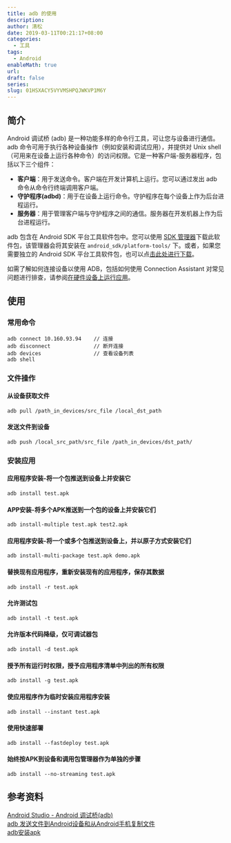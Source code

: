 ```yaml
---
title: adb 的使用
description: 
author: 清松
date: 2019-03-11T00:21:17+08:00
categories:
  - 工具
tags:
  - Android
enableMath: true
url: 
draft: false
series: 
slug: 01HSXACY5VYVMSHPQJWKVP1M6Y
---
```

## 简介
Android 调试桥 (adb) 是一种功能多样的命令行工具，可让您与设备进行通信。adb 命令可用于执行各种设备操作（例如安装和调试应用），并提供对 Unix shell（可用来在设备上运行各种命令）的访问权限。它是一种客户端-服务器程序，包括以下三个组件：  
- **客户端**：用于发送命令。客户端在开发计算机上运行。您可以通过发出 adb 命令从命令行终端调用客户端。  
- **守护程序(adbd)**：用于在设备上运行命令。守护程序在每个设备上作为后台进程运行。  
- **服务器**：用于管理客户端与守护程序之间的通信。服务器在开发机器上作为后台进程运行。  

adb 包含在 Android SDK 平台工具软件包中。您可以使用 [SDK 管理器](https://developer.android.google.cn/studio/intro/update#sdk-manager)下载此软件包，该管理器会将其安装在 `android_sdk/platform-tools/` 下。或者，如果您需要独立的 Android SDK 平台工具软件包，也可以点[击此处进行下载](https://developer.android.google.cn/studio/releases/platform-tools)。

如需了解如何连接设备以使用 ADB，包括如何使用 Connection Assistant 对常见问题进行排查，请参阅[在硬件设备上运行应用](https://developer.android.google.cn/studio/run/device)。

## 使用
### 常用命令
``` shell
adb connect 10.160.93.94    // 连接
adb disconnect              // 断开连接
adb devices                 // 查看设备列表
adb shell
``` 
### 文件操作
#### 从设备获取文件
``` shell
adb pull /path_in_devices/src_file /local_dst_path
``` 
#### 发送文件到设备
``` shell
adb push /local_src_path/src_file /path_in_devices/dst_path/
``` 

### 安装应用
#### 应用程序安装-将一个包推送到设备上并安装它
``` shell
adb install test.apk
``` 
#### APP安装-将多个APK推送到一个包的设备上并安装它们
``` shell
adb install-multiple test.apk test2.apk
``` 
#### 应用程序安装-将一个或多个包推送到设备上，并以原子方式安装它们
``` shell
adb install-multi-package test.apk demo.apk
``` 
#### 替换现有应用程序，重新安装现有的应用程序，保存其数据
``` shell
adb install -r test.apk
``` 
#### 允许测试包
``` shell
adb install -t test.apk
``` 
#### 允许版本代码降级，仅可调试器包
``` shell
adb install -d test.apk
``` 
#### 授予所有运行时权限，授予应用程序清单中列出的所有权限
``` shell
adb install -g test.apk
``` 
#### 使应用程序作为临时安装应用程序安装
``` shell
adb install --instant test.apk
``` 
#### 使用快速部署
``` shell
adb install --fastdeploy test.apk
``` 
#### 始终按APK到设备和调用包管理器作为单独的步骤
``` shell
adb install --no-streaming test.apk
``` 

## 参考资料
[Android Studio - Android 调试桥(adb)](https://developer.android.google.cn/studio/command-line/adb)    
[adb 发送文件到Android设备和从Android手机复制文件](https://blog.csdn.net/ezconn/article/details/85682916)    
[adb安装apk](https://blog.csdn.net/wqq1027/article/details/105510152)    
